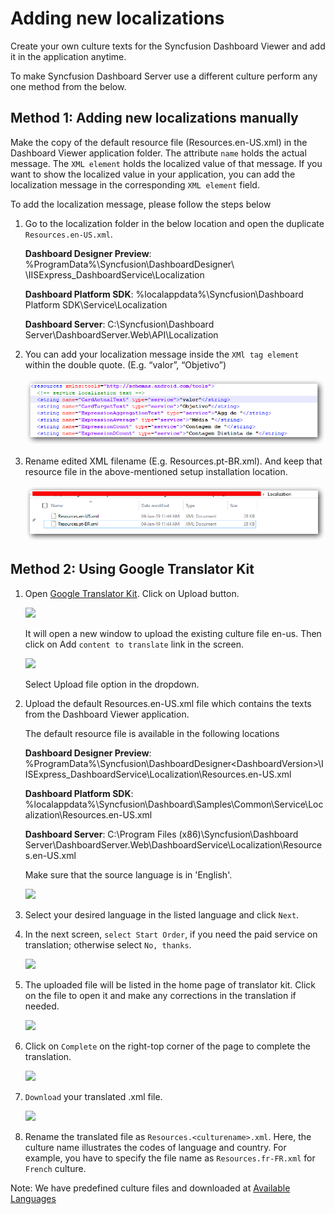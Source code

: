 # Adding new localizations

Create your own culture texts for the Syncfusion Dashboard Viewer and add it in the application anytime.

To make Syncfusion Dashboard Server use a different culture perform any one method from the below.

## Method 1: Adding new localizations manually 

Make the copy of the default resource file (Resources.en-US.xml) in the Dashboard Viewer application folder. The attribute `name` holds the actual message. The `XML element` holds the localized value of that message. If you want to show the localized value in your application, you can add the localization message in the corresponding `XML element` field.

To add the localization message, please follow the steps below

1.	Go to the localization folder in the below location and open the duplicate `Resources.en-US.xml`.

    **Dashboard Designer Preview**: %ProgramData%\Syncfusion\DashboardDesigner\                                                      <Dashboard Version>\IISExpress_DashboardService\Localization

    **Dashboard Platform SDK**: %localappdata%\Syncfusion\Dashboard Platform SDK\Service\Localization

    **Dashboard Server**: C:\Syncfusion\Dashboard Server\DashboardServer.Web\API\Localization

2.	You can add your localization message inside the `XMl tag element` within the double quote. (E.g. “valor”, “Objetivo”)

    ![](Images/MK1.png)
 
3.	Rename edited XML filename (E.g. Resources.pt-BR.xml). And keep that resource file in the above-mentioned setup installation location.

    ![](Images/MK2.png)

## Method 2: Using Google Translator Kit

1. Open [Google Translator Kit](https://translate.google.com/toolkit). Click on Upload button.

    ![](Images/GTK1.png)

    It will open a new window to upload the existing culture file en-us. Then click on Add `content to translate` link in the screen.

    ![](Images/GTK2.png)

    Select Upload file option in the dropdown.

2. Upload the default Resources.en-US.xml file which contains the texts from the Dashboard Viewer application.

   The default resource file is available in the following locations

   **Dashboard Designer Preview**: %ProgramData%\Syncfusion\DashboardDesigner\<DashboardVersion>\IISExpress_DashboardService\Localization\Resources.en-US.xml

   **Dashboard Platform SDK**: %localappdata%\Syncfusion\Dashboard\Samples\Common\Service\Localization\Resources.en-US.xml

   **Dashboard Server**: C:\Program Files (x86)\Syncfusion\Dashboard Server\DashboardServer.Web\DashboardService\Localization\Resources.en-US.xml

   Make sure that the source language is in 'English'.

   ![](Images/GTK3.png)

3. Select your desired language in the listed language and click `Next`.

4. In the next screen, `select Start Order`, if you need the paid service on translation; otherwise select `No, thanks`.

    ![](Images/GTK4.png)

5. The uploaded file will be listed in the home page of translator kit. Click on the file to open it and make any corrections in the translation if needed.

    ![](Images/GTK5.png)

6. Click on `Complete` on the right-top corner of the page to complete the translation.
   
   ![](Images/GTK6.png)

7. `Download` your translated .xml file.

    ![](Images/GTK7.png)

8. Rename the translated file as `Resources.<culturename>.xml`. Here, the culture name illustrates the codes of language and country. For example, you have to specify the file name as `Resources.fr-FR.xml` for `French` culture.

Note: We have predefined culture files and downloaded at [Available Languages](https://github.com/syncfusion/dashboarddesigner-global/tree/master/Dashboard%20Viewer/Locale)
